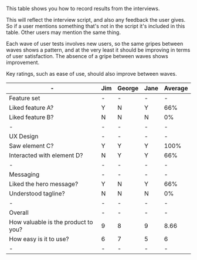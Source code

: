 This table shows you how to record results from the interviews.

This will reflect the interview script, and also any feedback the user gives. So if a user mentions something that's not in the script it's included in this table. Other users may mention the same thing.

Each wave of user tests involves new users, so the same gripes between waves shows a pattern, and at the very least it should be improving in terms of user satisfaction. The absence of a gripe between waves shows improvement.

Key ratings, such as ease of use, should also improve between waves.

| - | Jim | George | Jane | Average |
| -- | -- | -- | -- | -- |
| Feature set | - | - | - | - |
| Liked feature A? | Y | N | Y | 66% |
| Liked feature B? | N | N | N | 0% |
| - | - | - | - | - |
| UX Design | - | - | - | - |
| Saw element C? | Y | Y | Y | 100% |
| Interacted with element D? | N | Y | Y | 66% |
| - | - | - | - | - |
| Messaging | - | - | - | - |
| Liked the hero message? | Y | N | Y | 66% |
| Understood tagline? | N | N | N | 0% |
| - | - | - | - | - |
| Overall | - | - | - | - |
| How valuable is the product to you? | 9 | 8 | 9 | 8.66 |
| How easy is it to use? | 6 | 7 | 5 | 6 |
| - | - | - | - | - |
